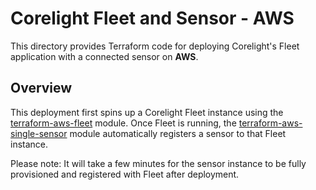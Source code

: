 # Corelight Fleet and Sensor - AWS

This directory provides Terraform code for deploying Corelight's Fleet application
with a connected sensor on **AWS**.

## Overview

This deployment first spins up a Corelight Fleet instance using the [terraform-aws-fleet][] module. Once Fleet is running, the [terraform-aws-single-sensor][] module automatically registers a sensor to that Fleet instance. 

Please note: It will take a few minutes for the sensor instance to be fully provisioned and registered with Fleet after deployment.

[terraform-aws-fleet]: https://github.com/corelight/terraform-aws-fleet/
[terraform-aws-single-sensor]: https://github.com/corelight/terraform-aws-single-sensor/